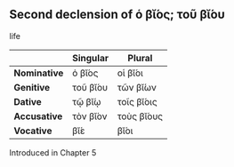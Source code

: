 ## Second declension of ὁ βῐ́ος; τοῦ βῐ́ου

life

|                | Singular | Plural     |
|----------------|----------|------------|
| **Nominative** | ὁ βῐ́ος   | οἱ βῐ́οι    |
| **Genitive**   | τοῦ βῐ́ου | τῶν βῐ́ων   |
| **Dative**     | τῷ βῐ́ῳ   | τοῖς βῐ́οις |
| **Accusative** | τὸν βῐ́ον | τοὺς βῐ́ους |
| **Vocative**   | βῐ́ε      | βῐ́οι       |


Introduced in Chapter 5
